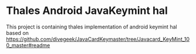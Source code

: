 # Thales Android JavaKeymint hal

This project is containing thales implementation of android keymint hal based on https://github.com/divegeek/JavaCardKeymaster/tree/Javacard_KeyMint_100_master#readme

